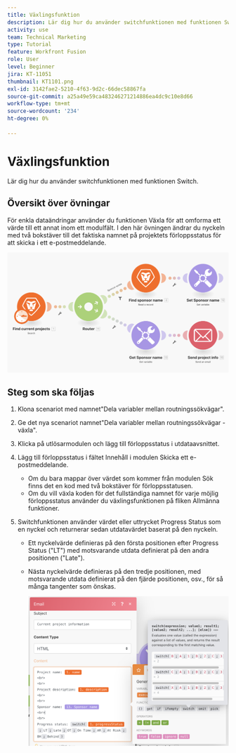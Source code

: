 ```yaml
---
title: Växlingsfunktion
description: Lär dig hur du använder switchfunktionen med funktionen Switch.
activity: use
team: Technical Marketing
type: Tutorial
feature: Workfront Fusion
role: User
level: Beginner
jira: KT-11051
thumbnail: KT1101.png
exl-id: 3142fae2-5210-4f63-9d2c-66dec58867fa
source-git-commit: a25a49e59ca483246271214886ea4dc9c10e8d66
workflow-type: tm+mt
source-wordcount: '234'
ht-degree: 0%

---
```


# Växlingsfunktion

Lär dig hur du använder switchfunktionen med funktionen Switch.

## Översikt över övningar

För enkla dataändringar använder du funktionen Växla för att omforma ett värde till ett annat inom ett modulfält. I den här övningen ändrar du nyckeln med två bokstäver till det faktiska namnet på projektets förloppsstatus för att skicka i ett e-postmeddelande.

![Byt funktion bild 1](../12-exercises/assets/switch-function-walkthrough-1.png)

## Steg som ska följas

1. Klona scenariot med namnet&quot;Dela variabler mellan routningssökvägar&quot;.
1. Ge det nya scenariot namnet&quot;Dela variabler mellan routningssökvägar - växla&quot;.
1. Klicka på utlösarmodulen och lägg till förloppsstatus i utdataavsnittet.
1. Lägg till förloppsstatus i fältet Innehåll i modulen Skicka ett e-postmeddelande.

   + Om du bara mappar över värdet som kommer från modulen Sök finns det en kod med två bokstäver för förloppsstatusen.
   + Om du vill växla koden för det fullständiga namnet för varje möjlig förloppsstatus använder du växlingsfunktionen på fliken Allmänna funktioner.

1. Switchfunktionen använder värdet eller uttrycket Progress Status som en nyckel och returnerar sedan utdatavärdet baserat på den nyckeln.

   + Ett nyckelvärde definieras på den första positionen efter Progress Status (&quot;LT&quot;) med motsvarande utdata definierat på den andra positionen (&quot;Late&quot;).
   + Nästa nyckelvärde definieras på den tredje positionen, med motsvarande utdata definierat på den fjärde positionen, osv., för så många tangenter som önskas.

     ![Byt funktion bild 2](../12-exercises/assets/switch-function-walkthrough-2.png)
